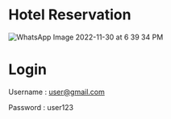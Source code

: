 # Hotel Reservation
![WhatsApp Image 2022-11-30 at 6 39 34 PM](https://user-images.githubusercontent.com/111462571/204786982-338863a8-c3e1-44ce-adf9-a64b4fb35003.jpeg)

# Login
Username : user@gmail.com

Password : user123




